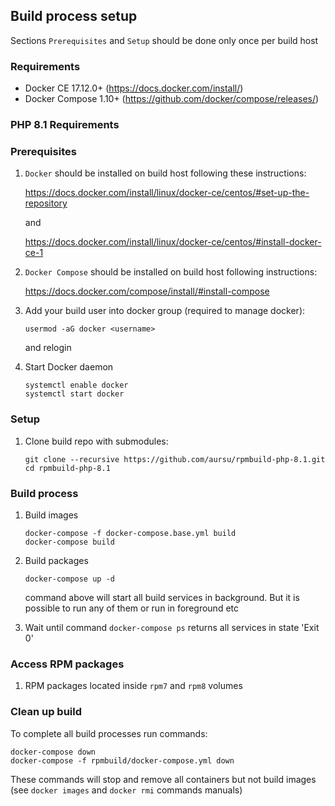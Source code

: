 ## Build process setup

Sections `Prerequisites` and `Setup` should be done only once per build host

### Requirements

* Docker CE 17.12.0+ (https://docs.docker.com/install/)
* Docker Compose 1.10+ (https://github.com/docker/compose/releases/)

### PHP 8.1 Requirements

### Prerequisites

1. `Docker` should be installed on build host following these instructions:

    https://docs.docker.com/install/linux/docker-ce/centos/#set-up-the-repository

    and

    https://docs.docker.com/install/linux/docker-ce/centos/#install-docker-ce-1

2. `Docker Compose` should be installed on build host following instructions:

    https://docs.docker.com/compose/install/#install-compose

3. Add your build user into docker group (required to manage docker):

    ```
    usermod -aG docker <username>
    ```

    and relogin

4. Start Docker daemon

    ```
    systemctl enable docker
    systemctl start docker
    ```

### Setup

1. Clone build repo with submodules:

    ```
    git clone --recursive https://github.com/aursu/rpmbuild-php-8.1.git
    cd rpmbuild-php-8.1
    ```

### Build process


1. Build images

    ```
    docker-compose -f docker-compose.base.yml build
    docker-compose build
    ```

2. Build packages

    ```
    docker-compose up -d
    ```

    command above will start all build services in background. But it is possible
to run any of them or run in foreground etc

3. Wait until command `docker-compose ps` returns all services in state 'Exit 0'

### Access RPM packages

1. RPM packages located inside `rpm7` and `rpm8` volumes

### Clean up build

To complete all build processes run commands:

```
docker-compose down
docker-compose -f rpmbuild/docker-compose.yml down
```

These commands will stop and remove all containers but not build images (see
`docker images` and `docker rmi` commands manuals)
